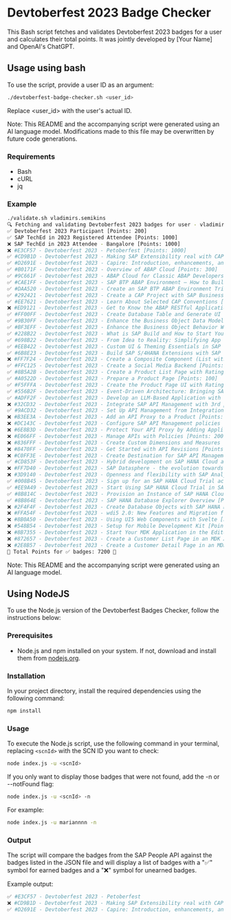 # Devtoberfest 2023 Badge Checker

This Bash script fetches and validates Devtoberfest 2023 badges for a user and calculates their total points. It was jointly developed by [Your Name] and OpenAI's ChatGPT.

## Usage using bash

To use the script, provide a user ID as an argument:

```bash
./devtoberfest-badge-checker.sh <user_id>
```

Replace <user_id> with the user's actual ID.

Note: This README and the accompanying script were generated using an AI language model. Modifications made to this file may be overwritten by future code generations.

### Requirements

- Bash
- cURL
- jq

### Example

```bash
./validate.sh vladimirs.semikins                                                                                                                                                           at  11:13:12
🔍 Fetching and validating Devtoberfest 2023 badges for user - vladimirs.semikins 🔍
✅ Devtoberfest 2023 Participant [Points: 200]
✅ SAP TechEd in 2023 Registered Attendee [Points: 1000]
❌ SAP TechEd in 2023 Attendee - Bangalore [Points: 1000]
❌ #E3CF57 - Devtoberfest 2023 - Petoberfest [Points: 1000]
✅ #CD9B1D - Devtoberfest 2023 - Making SAP Extensibility real with CAP in 60 minutes [Points: 300]
✅ #D2691E - Devtoberfest 2023 - Capire: Introduction, enhancements, and facilitating the development process [Points: 300]
✅ #B0171F - Devtoberfest 2023 - Overview of ABAP Cloud [Points: 300]
✅ #9C661F - Devtoberfest 2023 - ABAP Cloud for Classic ABAP Developers [Points: 300]
✅ #CAE1FF - Devtoberfest 2023 - SAP BTP ABAP Environment – How to Build a Multitenancy SaaS Application [Points: 300]
✅ #DAA520 - Devtoberfest 2023 - Create an SAP BTP ABAP Environment Trial User [Points: 150]
✅ #292421 - Devtoberfest 2023 - Create a CAP Project with SAP Business Application Studio [Points: 200]
✅ #EE7621 - Devtoberfest 2023 - Learn About Selected CAP Conventions [Points: 450]
❌ #ED9121 - Devtoberfest 2023 - Get to Know the ABAP RESTful Application Programming Model [Points: 50]
✅ #FF00FF - Devtoberfest 2023 - Create Database Table and Generate UI Service [Points: 200]
✅ #9B30FF - Devtoberfest 2023 - Enhance the Business Object Data Model and Enable OData Streams [Points: 150]
✅ #BF3EFF - Devtoberfest 2023 - Enhance the Business Object Behavior With Unmanaged Internal Numbering [Points: 150]
✅ #228B22 - Devtoberfest 2023 - What is SAP Build and How to Start Your Journey  [Points: 300]
✅ #698B22 - Devtoberfest 2023 - From Idea to Reality: Simplifying App Development for Everyone [Points: 300]
✅ #EEB422 - Devtoberfest 2023 - Custom UI & Theming Essentials in SAP Build Apps  [Points: 300]
✅ #6B8E23 - Devtoberfest 2023 - Build SAP S/4HANA Extensions with SAP Build Apps and Key User Extensibility [Points: 300]
❌ #FF7F24 - Devtoberfest 2023 - Create a Composite Component (List with Rating) [Points: 200]
✅ #FFC125 - Devtoberfest 2023 - Create a Social Media Backend [Points: 100]
✅ #8B5A2B - Devtoberfest 2023 - Create a Product List Page with Ratings [Points: 100]
✅ #A0522D - Devtoberfest 2023 - Prepare a Product Page [Points: 100]
✅ #F5FFFA - Devtoberfest 2023 - Create the Product Page UI with Ratings/Comments [Points: 250]
✅ #556B2F - Devtoberfest 2023 - Event-Driven Architecture: Bringing SAP and Microsoft closer together in real time [Points: 300]
✅ #ADFF2F - Devtoberfest 2023 - Develop an LLM-Based Application with Graph in SAP Integration Suite [Points: 300]
❌ #32CD32 - Devtoberfest 2023 - Integrate SAP API Management with 3rd party IDP for SAML/JWT/OAuth based Authentication [Points: 300]
✅ #9ACD32 - Devtoberfest 2023 - Set Up API Management from Integration Suite [Points: 150]
❌ #B3EE3A - Devtoberfest 2023 - Add an API Proxy to a Product [Points: 150]
❌ #DC143C - Devtoberfest 2023 - Configure SAP API Management policies to avoid CORS issues and generate an API Key [Points: 200]
❌ #6E8B3D - Devtoberfest 2023 - Protect Your API Proxy by Adding Application Key Verification [Points: 200]
❌ #E066FF - Devtoberfest 2023 - Manage APIs with Policies [Points: 200]
❌ #836FFF - Devtoberfest 2023 - Create Custom Dimensions and Measures [Points: 150]
❌ #8470FF - Devtoberfest 2023 - Get Started with API Revisions [Points: 150]
❌ #C0FF3E - Devtoberfest 2023 - Create Destination for SAP API Management Service [Points: 150]
✅ #CD853F - Devtoberfest 2023 - Hybrid development on SAP HANA Cloud and SAP HANA using SAP Business Application Studio [Points: 300]
❌ #FF7D40 - Devtoberfest 2023 - SAP Datasphere - the evolution towards a business data fabric [Points: 300]
❌ #3D9140 - Devtoberfest 2023 - Openness and flexibility with SAP Analytics Cloud’s APIs for data import and export [Points: 300]
✅ #008B45 - Devtoberfest 2023 - Sign up for an SAP HANA Cloud Trial account [Points: 100]
✅ #EE9A49 - Devtoberfest 2023 - Start Using SAP HANA Cloud Trial in SAP BTP Cockpit [Points: 100]
✅ #8B814C - Devtoberfest 2023 - Provision an Instance of SAP HANA Cloud, SAP HANA Database [Points: 100]
✅ #8B864E - Devtoberfest 2023 - SAP HANA Database Explorer Overview [Points: 100]
❌ #2F4F4F - Devtoberfest 2023 - Create Database Objects with SAP HANA Database Explorer [Points: 100]
❌ #FFA54F - Devtoberfest 2023 - wdi5 2.0: New Features and Migration from v1 [Points: 300]
❌ #8B0A50 - Devtoberfest 2023 - Using UI5 Web Components with Svelte [Points: 300]
❌ #548B54 - Devtoberfest 2023 - Setup for Mobile Development Kit [Points: 100]
❌ #8B7355 - Devtoberfest 2023 - Start Your MDK Application in the Editor [Points: 150]
❌ #872657 - Devtoberfest 2023 - Create a Customer List Page in an MDK App [Points: 100]
❌ #2E8B57 - Devtoberfest 2023 - Create a Customer Detail Page in an MDK App [Points: 200]
🌟 Total Points for ✅ badges: 7200 🌟
```

Note: This README and the accompanying script were generated using an AI language model.

## Using NodeJS

To use the Node.js version of the Devtoberfest Badges Checker, follow the instructions below:

### Prerequisites

- Node.js and npm installed on your system. If not, download and install them from [nodejs.org](https://nodejs.org/).

### Installation

In your project directory, install the required dependencies using the following command:

```sh
npm install 
```

### Usage

To execute the Node.js script, use the following command in your terminal, replacing `<scnId>` with the SCN ID you want to check:

```sh
node index.js -u <scnId>
```

If you only want to display those badges that were not found, add the -n or --notFound flag:

```sh
node index.js -u <scnId> -n
```

For example:

```sh
node index.js -u mariannnn -n
```

### Output

The script will compare the badges from the SAP People API against the badges listed in the JSON file and will display a list of badges with a "✅" symbol for earned badges and a "❌" symbol for unearned badges.

Example output:

```sh
✅ #E3CF57 - Devtoberfest 2023 - Petoberfest
❌ #CD9B1D - Devtoberfest 2023 - Making SAP Extensibility real with CAP in 60 minutes
✅ #D2691E - Devtoberfest 2023 - Capire: Introduction, enhancements, and facilitating the development process
```
